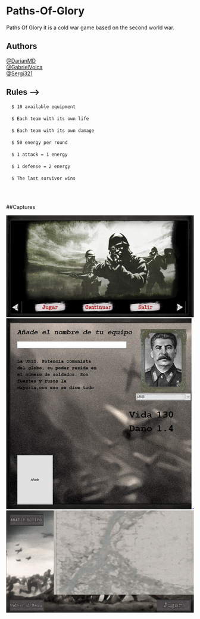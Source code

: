 # Paths-Of-Glory 
Paths Of Glory it is a cold war game based on the second world war.

## Authors
[@DarianMD](https://github.com/DarianMD)
<br />
[@GabrielVoica](https://github.com/GabrielVoica)
<br />
[@Sergi321](https://github.com/Sergi321)


## Rules --> 
  ```
    $ 10 available equipment
  
    $ Each team with its own life
   
    $ Each team with its own damage
      
    $ 50 energy per round
        
    $ 1 attack = 1 energy
      
    $ 1 defense = 2 energy
     
    $ The last survivor wins
    
  ```

<br />

##Captures


![Menu](/assets/MenuPrincipal.PNG)
<br />
![Menu](/assets/CreacionEquipos.PNG)
<br />
![Menu](/assets/MenuEquipos.PNG)
<br />

